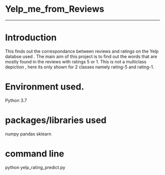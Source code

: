 # Yelp_me_from_Reviews
------------------------------

# Introduction 

This finds out the correspondance between reviews and ratings on the Yelp databse used . The main aim of this project is to find out the words that are mostly found in the reviews with ratings 5 or 1. This is not a  multiclass depiction , here its only shown for 2 classes namely rating-5 and rating-1.


# Environment used.

Python 3.7

# packages/libraries used 

numpy
pandas
sklearn

# command line

python yelp_rating_predict.py
